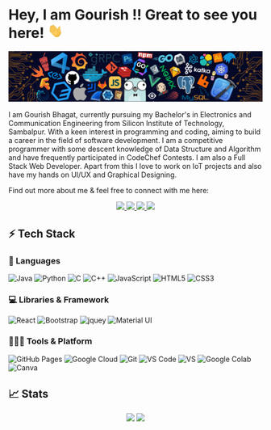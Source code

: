 # Hey, I am Gourish !! Great to see you here! <img src="/wave.gif" width="30px">

<img src="/header_.png">

I am Gourish Bhagat, currently pursuing my Bachelor's in Electronics and Communication Engineering from Silicon Institute of Technology, Sambalpur. With a keen interest in programming and coding, aiming to build a career in the field of software development.
I am a competitive programmer with some descent knowledge of Data Structure and Algorithm and have frequently participated in CodeChef Contests.
I am also a Full Stack Web Developer. 
Apart from this I love to work on IoT projects and also have my hands on UI/UX and Graphical Designing.

Find out more about me & feel free to connect with me here:

<p align="center">
	<a href="https://www.linkedin.com/in/gourish-bhagat-4725061a9/">
		<img src="https://img.shields.io/badge/LinkedIn-0077B5?style=for-the-badge&logo=linkedin&logoColor=white" />
	</a>
	<a href="https://www.instagram.com/gourish__bhagat/">
		<img src="https://img.shields.io/badge/Instagram-E4405F?style=for-the-badge&logo=instagram&logoColor=white" />
	</a>
  <a href="https://github.com/Gourish14/">
		<img src="https://img.shields.io/github/followers/gourish14?style=social"/>
	</a>
  <a href="mailto:gourishbhagat01@gmail.com">
		<img src="https://img.shields.io/badge/Gmail-D14836?style=for-the-badge&logo=gmail&logoColor=white" />
	</a>
</p>

## ⚡ Tech Stack

### 🚀 Languages

![Java](https://img.shields.io/badge/Java-ED8B00?style=for-the-badge&logo=java&logoColor=white)
![Python](https://img.shields.io/badge/Python-FFD43B?style=for-the-badge&logo=python&logoColor=306998)
![C](https://img.shields.io/badge/C-00599C?style=for-the-badge&logo=c&logoColor=white)
![C++](https://img.shields.io/badge/C%2B%2B-00599C?style=for-the-badge&logo=c%2B%2B&logoColor=white)
![JavaScript](https://img.shields.io/badge/JavaScript-323330?style=for-the-badge&logo=javascript&logoColor=F7DF1E)
![HTML5](https://img.shields.io/badge/HTML5-E34F26?style=for-the-badge&logo=html5&logoColor=white)
![CSS3](https://img.shields.io/badge/CSS3-1572B6?style=for-the-badge&logo=css3&logoColor=white)

### 💻 Libraries & Framework

![React](https://img.shields.io/badge/React-20232A?style=for-the-badge&logo=react&logoColor=61DAFB)
![Bootstrap](https://img.shields.io/badge/Bootstrap-563D7C?style=for-the-badge&logo=bootstrap&logoColor=white)
![jquey](https://img.shields.io/badge/jQuery-0769AD?style=for-the-badge&logo=jquery&logoColor=white)
![Material UI](https://img.shields.io/badge/Material--UI-0081CB?style=for-the-badge&logo=material-ui&logoColor=white)


### 🧑🏻‍💻 Tools & Platform

![GitHub Pages](https://img.shields.io/badge/GitHub_Pages-100000?style=for-the-badge&logo=github&logoColor=white)
![Google Cloud](https://img.shields.io/badge/Google_Cloud-4285F4?style=for-the-badge&logo=google-cloud&logoColor=white)
![Git](https://img.shields.io/badge/Git-F05032?style=for-the-badge&logo=git&logoColor=white)
![VS Code](https://img.shields.io/badge/Visual_Studio_Code-0078D4?style=for-the-badge&logo=visual%20studio%20code&logoColor=white)
![VS](https://img.shields.io/badge/Visual_Studio-5C2D91?style=for-the-badge&logo=visual%20studio&logoColor=white)
![Google Colab](https://img.shields.io/badge/Colab-F9AB00?style=for-the-badge&logo=googlecolab&color=525252)
![Canva](https://img.shields.io/badge/Canva-%2300C4CC.svg?&style=for-the-badge&logo=Canva&logoColor=white)

## 📈 Stats

<p align="center">
  <img width="48%" src="https://github-readme-stats.vercel.app/api?username=Gourish14&show_icons=true&hide_border=true&theme=radical" />
  <img width="48%" src="https://github-readme-streak-stats.herokuapp.com/?user=Gourish14&hide_border=true&theme=radical" />
</p>
